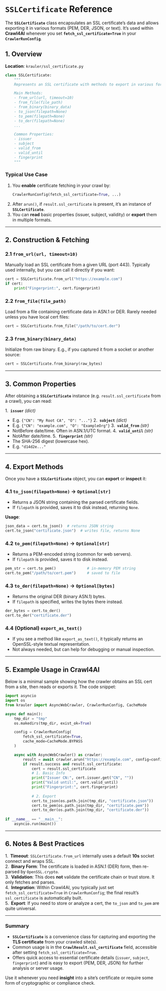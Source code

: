 # `SSLCertificate` Reference

The **`SSLCertificate`** class encapsulates an SSL certificate’s data and allows exporting it in various formats (PEM, DER, JSON, or text). It’s used within **Crawl4AI** whenever you set **`fetch_ssl_certificate=True`** in your **`CrawlerRunConfig`**.  

## 1. Overview

**Location**: `krauler/ssl_certificate.py`

```python
class SSLCertificate:
    """
    Represents an SSL certificate with methods to export in various formats.

    Main Methods:
    - from_url(url, timeout=10)
    - from_file(file_path)
    - from_binary(binary_data)
    - to_json(filepath=None)
    - to_pem(filepath=None)
    - to_der(filepath=None)
    ...

    Common Properties:
    - issuer
    - subject
    - valid_from
    - valid_until
    - fingerprint
    """
```

### Typical Use Case
1. You **enable** certificate fetching in your crawl by:
   ```python
   CrawlerRunConfig(fetch_ssl_certificate=True, ...)
   ```
2. After `arun()`, if `result.ssl_certificate` is present, it’s an instance of **`SSLCertificate`**.  
3. You can **read** basic properties (issuer, subject, validity) or **export** them in multiple formats.

---

## 2. Construction & Fetching

### 2.1 **`from_url(url, timeout=10)`**
Manually load an SSL certificate from a given URL (port 443). Typically used internally, but you can call it directly if you want:

```python
cert = SSLCertificate.from_url("https://example.com")
if cert:
    print("Fingerprint:", cert.fingerprint)
```

### 2.2 **`from_file(file_path)`**
Load from a file containing certificate data in ASN.1 or DER. Rarely needed unless you have local cert files:

```python
cert = SSLCertificate.from_file("/path/to/cert.der")
```

### 2.3 **`from_binary(binary_data)`**
Initialize from raw binary. E.g., if you captured it from a socket or another source:

```python
cert = SSLCertificate.from_binary(raw_bytes)
```

---

## 3. Common Properties

After obtaining a **`SSLCertificate`** instance (e.g. `result.ssl_certificate` from a crawl), you can read:

1. **`issuer`** *(dict)*  
   - E.g. `{"CN": "My Root CA", "O": "..."}`
2. **`subject`** *(dict)*  
   - E.g. `{"CN": "example.com", "O": "ExampleOrg"}`
3. **`valid_from`** *(str)*  
   - NotBefore date/time. Often in ASN.1/UTC format.
4. **`valid_until`** *(str)*  
   - NotAfter date/time.
5. **`fingerprint`** *(str)*  
   - The SHA-256 digest (lowercase hex).  
   - E.g. `"d14d2e..."`

---

## 4. Export Methods

Once you have a **`SSLCertificate`** object, you can **export** or **inspect** it:

### 4.1 **`to_json(filepath=None)` → `Optional[str]`**
- Returns a JSON string containing the parsed certificate fields.  
- If `filepath` is provided, saves it to disk instead, returning `None`.

**Usage**:
```python
json_data = cert.to_json()  # returns JSON string
cert.to_json("certificate.json")  # writes file, returns None
```

### 4.2 **`to_pem(filepath=None)` → `Optional[str]`**
- Returns a PEM-encoded string (common for web servers).  
- If `filepath` is provided, saves it to disk instead.

```python
pem_str = cert.to_pem()              # in-memory PEM string
cert.to_pem("/path/to/cert.pem")     # saved to file
```

### 4.3 **`to_der(filepath=None)` → `Optional[bytes]`**
- Returns the original DER (binary ASN.1) bytes.  
- If `filepath` is specified, writes the bytes there instead.

```python
der_bytes = cert.to_der()
cert.to_der("certificate.der")
```

### 4.4 (Optional) **`export_as_text()`**
- If you see a method like `export_as_text()`, it typically returns an OpenSSL-style textual representation.  
- Not always needed, but can help for debugging or manual inspection.

---

## 5. Example Usage in Crawl4AI

Below is a minimal sample showing how the crawler obtains an SSL cert from a site, then reads or exports it. The code snippet:

```python
import asyncio
import os
from krauler import AsyncWebCrawler, CrawlerRunConfig, CacheMode

async def main():
    tmp_dir = "tmp"
    os.makedirs(tmp_dir, exist_ok=True)

    config = CrawlerRunConfig(
        fetch_ssl_certificate=True,
        cache_mode=CacheMode.BYPASS
    )

    async with AsyncWebCrawler() as crawler:
        result = await crawler.arun("https://example.com", config=config)
        if result.success and result.ssl_certificate:
            cert = result.ssl_certificate
            # 1. Basic Info
            print("Issuer CN:", cert.issuer.get("CN", ""))
            print("Valid until:", cert.valid_until)
            print("Fingerprint:", cert.fingerprint)
            
            # 2. Export
            cert.to_json(os.path.join(tmp_dir, "certificate.json"))
            cert.to_pem(os.path.join(tmp_dir, "certificate.pem"))
            cert.to_der(os.path.join(tmp_dir, "certificate.der"))
    
if __name__ == "__main__":
    asyncio.run(main())
```

---

## 6. Notes & Best Practices

1. **Timeout**: `SSLCertificate.from_url` internally uses a default **10s** socket connect and wraps SSL.  
2. **Binary Form**: The certificate is loaded in ASN.1 (DER) form, then re-parsed by `OpenSSL.crypto`.  
3. **Validation**: This does **not** validate the certificate chain or trust store. It only fetches and parses.  
4. **Integration**: Within Crawl4AI, you typically just set `fetch_ssl_certificate=True` in `CrawlerRunConfig`; the final result’s `ssl_certificate` is automatically built.  
5. **Export**: If you need to store or analyze a cert, the `to_json` and `to_pem` are quite universal.

---

### Summary

- **`SSLCertificate`** is a convenience class for capturing and exporting the **TLS certificate** from your crawled site(s).  
- Common usage is in the **`CrawlResult.ssl_certificate`** field, accessible after setting `fetch_ssl_certificate=True`.  
- Offers quick access to essential certificate details (`issuer`, `subject`, `fingerprint`) and is easy to export (PEM, DER, JSON) for further analysis or server usage.

Use it whenever you need **insight** into a site’s certificate or require some form of cryptographic or compliance check.